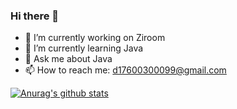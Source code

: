 ### Hi there 👋

- 🔭 I’m currently working on Ziroom
- 🌱 I’m currently learning Java
- 💬 Ask me about Java
- 📫 How to reach me: d17600300099@gmail.com

[![Anurag's github stats](https://github-readme-stats.vercel.app/api?username=fallingyang&count_private=true&theme=radical&show_icons=true)](https://github.com/fallingyang)  
